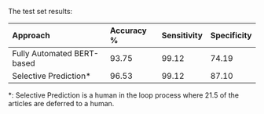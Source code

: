 The test set results:

| Approach | Accuracy % | Sensitivity | Specificity |
|:-----|:------|:------|:------|
|Fully Automated BERT-based| 93.75 | 99.12 | 74.19 |
|Selective Prediction*| 96.53 | 99.12 | 87.10 |

\*: Selective Prediction is a human in the loop process where 21.5 of the articles are deferred to a human.